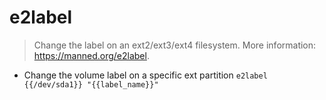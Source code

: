 # e2label
> Change the label on an ext2/ext3/ext4 filesystem.
> More information: <https://manned.org/e2label>.

- Change the volume label on a specific ext partition
`e2label {{/dev/sda1}} "{{label_name}}"`
